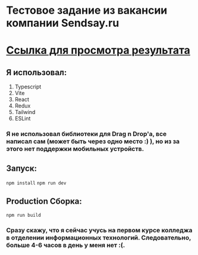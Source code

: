 # Тестовое задание из вакансии компании Sendsay.ru

# [Ссылка для просмотра результата](https://dnd-calculator.onrender.com/)

## Я использовал:

1. Typescript
2. Vite
3. React
4. Redux
5. Tailwind
6. ESLint

### Я не использовал библиотеки для Drag n Drop'a, все написал сам (может быть через одно место :) ), но из за этого нет поддержки мобильных устройств.

## Запуск:

`npm install`
`npm run dev`

## Production Сборка:

`npm run build`

### Сразу скажу, что я сейчас учусь на первом курсе колледжа в отделении информационных технологий. Следовательно, больше 4-6 часов в день у меня нет :(.

